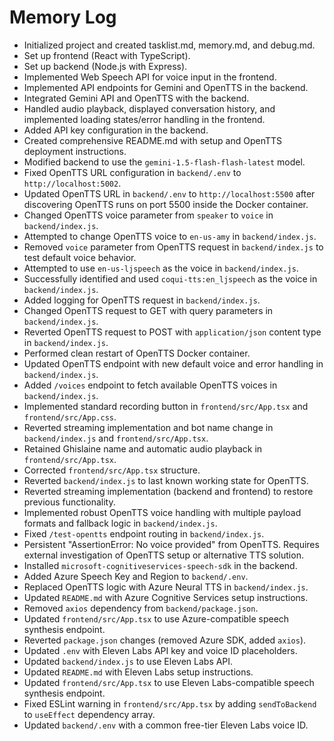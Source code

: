 # Memory Log

- Initialized project and created tasklist.md, memory.md, and debug.md.
- Set up frontend (React with TypeScript).
- Set up backend (Node.js with Express).
- Implemented Web Speech API for voice input in the frontend.
- Implemented API endpoints for Gemini and OpenTTS in the backend.
- Integrated Gemini API and OpenTTS with the backend.
- Handled audio playback, displayed conversation history, and implemented loading states/error handling in the frontend.
- Added API key configuration in the backend.
- Created comprehensive README.md with setup and OpenTTS deployment instructions.
- Modified backend to use the `gemini-1.5-flash-flash-latest` model.
- Fixed OpenTTS URL configuration in `backend/.env` to `http://localhost:5002`.
- Updated OpenTTS URL in `backend/.env` to `http://localhost:5500` after discovering OpenTTS runs on port 5500 inside the Docker container.
- Changed OpenTTS voice parameter from `speaker` to `voice` in `backend/index.js`.
- Attempted to change OpenTTS voice to `en-us-amy` in `backend/index.js`.
- Removed `voice` parameter from OpenTTS request in `backend/index.js` to test default voice behavior.
- Attempted to use `en-us-ljspeech` as the voice in `backend/index.js`.
- Successfully identified and used `coqui-tts:en_ljspeech` as the voice in `backend/index.js`.
- Added logging for OpenTTS request in `backend/index.js`.
- Changed OpenTTS request to GET with query parameters in `backend/index.js`.
- Reverted OpenTTS request to POST with `application/json` content type in `backend/index.js`.
- Performed clean restart of OpenTTS Docker container.
- Updated OpenTTS endpoint with new default voice and error handling in `backend/index.js`.
- Added `/voices` endpoint to fetch available OpenTTS voices in `backend/index.js`.
- Implemented standard recording button in `frontend/src/App.tsx` and `frontend/src/App.css`.
- Reverted streaming implementation and bot name change in `backend/index.js` and `frontend/src/App.tsx`.
- Retained Ghislaine name and automatic audio playback in `frontend/src/App.tsx`.
- Corrected `frontend/src/App.tsx` structure.
- Reverted `backend/index.js` to last known working state for OpenTTS.
- Reverted streaming implementation (backend and frontend) to restore previous functionality.
- Implemented robust OpenTTS voice handling with multiple payload formats and fallback logic in `backend/index.js`.
- Fixed `/test-opentts` endpoint routing in `backend/index.js`.
- Persistent "AssertionError: No voice provided" from OpenTTS. Requires external investigation of OpenTTS setup or alternative TTS solution.
- Installed `microsoft-cognitiveservices-speech-sdk` in the backend.
- Added Azure Speech Key and Region to `backend/.env`.
- Replaced OpenTTS logic with Azure Neural TTS in `backend/index.js`.
- Updated `README.md` with Azure Cognitive Services setup instructions.
- Removed `axios` dependency from `backend/package.json`.
- Updated `frontend/src/App.tsx` to use Azure-compatible speech synthesis endpoint.
- Reverted `package.json` changes (removed Azure SDK, added `axios`).
- Updated `.env` with Eleven Labs API key and voice ID placeholders.
- Updated `backend/index.js` to use Eleven Labs API.
- Updated `README.md` with Eleven Labs setup instructions.
- Updated `frontend/src/App.tsx` to use Eleven Labs-compatible speech synthesis endpoint.
- Fixed ESLint warning in `frontend/src/App.tsx` by adding `sendToBackend` to `useEffect` dependency array.
- Updated `backend/.env` with a common free-tier Eleven Labs voice ID.